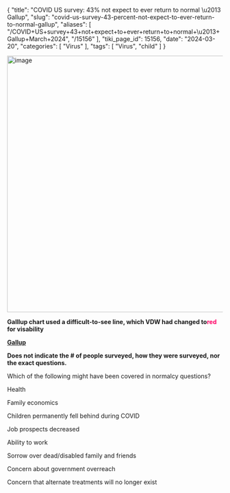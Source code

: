 {
    "title": "COVID US survey: 43% not expect to ever return to normal \u2013 Gallup",
    "slug": "covid-us-survey-43-percent-not-expect-to-ever-return-to-normal-gallup",
    "aliases": [
        "/COVID+US+survey+43+not+expect+to+ever+return+to+normal+\u2013+Gallup+March+2024",
        "/15156"
    ],
    "tiki_page_id": 15156,
    "date": "2024-03-20",
    "categories": [
        "Virus"
    ],
    "tags": [
        "Virus",
        "child"
    ]
}


<img src="https://d1bk1kqxc0sym.cloudfront.net/attachments/png/normalicy.png" alt="image" width="600">

 **Galllup chart used a difficult-to-see line, which VDW had changed to<span style="color:#F06;">red </span>for visability** 

 **[Gallup ](https://news.gallup.com/poll/612230/four-years-say-covid-pandemic.aspx?utm_source=substack&utm_medium=email)** 

 **Does not indicate the # of people surveyed, how they were surveyed, nor the exact questions.** 

Which of the following might have been covered in normalcy questions?

Health

Family economics

Children permanently fell behind during COVID

Job prospects decreased

Ability to work

Sorrow over dead/disabled family and friends

Concern about government overreach

Concern that alternate treatments will no longer exist